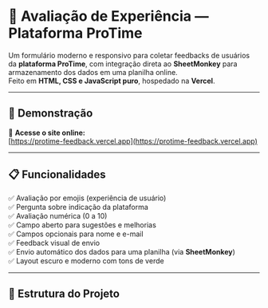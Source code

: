 # 🧠 Avaliação de Experiência — Plataforma ProTime

Um formulário moderno e responsivo para coletar feedbacks de usuários da **plataforma ProTime**, com integração direta ao **SheetMonkey** para armazenamento dos dados em uma planilha online.  
Feito em **HTML, CSS e JavaScript puro**, hospedado na **Vercel**.

---

## 🚀 Demonstração

🔗 **Acesse o site online:**  
[https://protime-feedback.vercel.app](https://protime-feedback.vercel.app) 

---

## 📋 Funcionalidades

✅ Avaliação por emojis (experiência de usuário)  
✅ Pergunta sobre indicação da plataforma  
✅ Avaliação numérica (0 a 10)  
✅ Campo aberto para sugestões e melhorias  
✅ Campos opcionais para nome e e-mail  
✅ Feedback visual de envio  
✅ Envio automático dos dados para uma planilha (via **SheetMonkey**)  
✅ Layout escuro e moderno com tons de verde  

---

## 🧩 Estrutura do Projeto

